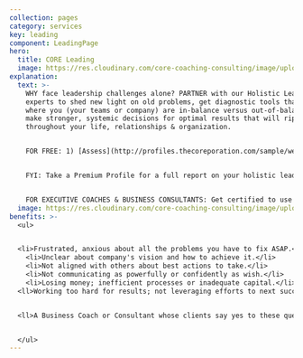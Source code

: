 ```yaml
---
collection: pages
category: services
key: leading
component: LeadingPage
hero:
  title: CORE Leading
  image: https://res.cloudinary.com/core-coaching-consulting/image/upload/v1596493058/pexels-pixabay-161154_uftaqi.jpg
explanation:
  text: >-
    WHY face leadership challenges alone? PARTNER with our Holistic Leadership
    experts to shed new light on old problems, get diagnostic tools that reveal
    where you (your teams or company) are in-balance versus out-of-balance, and
    make stronger, systemic decisions for optimal results that will ripple
    throughout your life, relationships & organization.  


    FOR FREE: 1) [Assess](http://profiles.thecoreporation.com/sample/welcome) your major strength & liability; 2) Leader Compass report; 3) SOS: Switch Off Stress app; 4) Videos.  


    FYI: Take a Premium Profile for a full report on your holistic leadership strengths and weaknesses...OR contact us via Message link to explore how our data-driven, agile coaching can create a great ROI by building yourself, your team & company from the inside out). Check out our seminars on Productivity, Stress, Prospering, a Leading Your Life and Work seminar or the 3-month implementation program. See descriptions on home page.


    FOR EXECUTIVE COACHES & BUSINESS CONSULTANTS: Get certified to use The Balancing Act's powerful processes, programs, diagnostic tools and profiles for leaders, teams and organizations.
  image: https://res.cloudinary.com/core-coaching-consulting/image/upload/v1600812431/eean-chen-5hz5hpjFIro-unsplash_aie6fn.jpg
benefits: >-
  <ul>


  <li>Frustrated, anxious about all the problems you have to fix ASAP.</li>
    <li>Unclear about company's vision and how to achieve it.</li>
    <li>Not aligned with others about best actions to take.</li>
    <li>Not communicating as powerfully or confidently as wish.</li>
    <li>Losing money; inefficient processes or inadequate capital.</li>
  <ll>Working too hard for results; not leveraging efforts to next success.</li>


  <ll>A Business Coach or Consultant whose clients say yes to these questions. </li>


  </ul>
---
```

